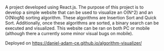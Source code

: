 A project developed using React.js. The purpose of this project is to develop a simple website that can be used to visualize an O(N^2) and an O(NlogN) sorting algorithm. These algorithms are Insertion Sort and Quick Sort. Additionally, once these algorithms are sorted, a binary search can be executed and visualized. This website can be ran on both PC or mobile (although there a currently some minor visual bugs on mobile).

Deployed on https://daniel-adam-ce.github.io/algorithm-visualizer/

